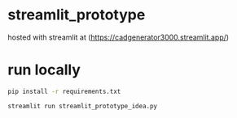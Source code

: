 # streamlit_prototype

hosted with streamlit at (https://cadgenerator3000.streamlit.app/)

# run locally

```sh
pip install -r requirements.txt
```

```sh
streamlit run streamlit_prototype_idea.py
```